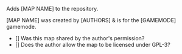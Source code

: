 Adds [MAP NAME] to the repository.

[MAP NAME] was created by [AUTHORS] & is for the [GAMEMODE] gamemode.

- [] Was this map shared by the author's permission?
- [] Does the author allow the map to be licensed under GPL-3?

